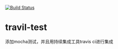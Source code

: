 [![Build Status](https://travis-ci.com/labixiaolliu/travil-test.svg?branch=master)](https://travis-ci.com/labixiaolliu/travil-test)
# travil-test
添加mocha测试，并且用持续集成工具travis ci进行集成